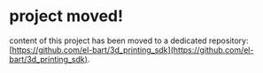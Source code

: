 # project moved!

content of this project has been moved to a dedicated repository:
[https://github.com/el-bart/3d_printing_sdk](https://github.com/el-bart/3d_printing_sdk).
